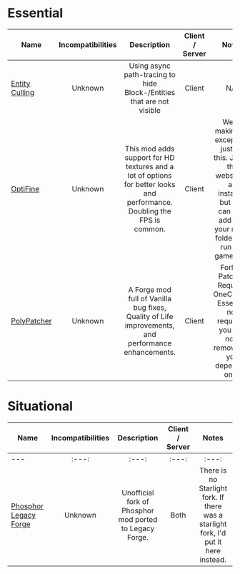# Essential
| Name | Incompatibilities | Description | Client / Server | Notes |
| --- | :---: | :---: | :---: | :---: |
| [Entity Culling](https://modrinth.com/mod/entityculling) | Unknown | Using async path-tracing to hide Block-/Entities that are not visible | Client | N/A |
| [OptiFine](https://optifine.net) | Unknown | This mod adds support for HD textures and a lot of options for better looks and performance. Doubling the FPS is common. | Client | We're making an exception, just for this. Jar on the website is an installer, but you can also add it to your mods folder and run the game fine. |
| [PolyPatcher](https://modrinth.com/mod/patcher) | Unknown | A Forge mod full of Vanilla bug fixes, Quality of Life improvements, and performance enhancements. | Client | Fork of Patcher. Requires OneConfig. Essential not required, you can now remove it if you depended on it. |

# Situational
| Name | Incompatibilities | Description | Client / Server | Notes |
| --- | :---: | :---: | :---: | :---: |
| --- | :---: | :---: | :---: | :---: |
| [Phosphor Legacy Forge](https://modrinth.com/mod/phosphorlegacyforge) | Unknown | Unofficial fork of Phosphor mod ported to Legacy Forge. | Both | There is no Starlight fork. If there was a starlight fork, I'd put it here instead. |